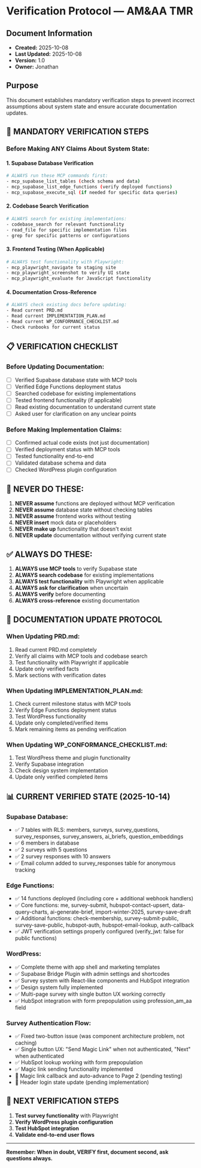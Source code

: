 # Verification Protocol — AM&AA TMR

## Document Information
- **Created:** 2025-10-08
- **Last Updated:** 2025-10-08
- **Version:** 1.0
- **Owner:** Jonathan

## Purpose
This document establishes mandatory verification steps to prevent incorrect assumptions about system state and ensure accurate documentation updates.

## 🚨 **MANDATORY VERIFICATION STEPS**

### **Before Making ANY Claims About System State:**

#### **1. Supabase Database Verification**
```bash
# ALWAYS run these MCP commands first:
- mcp_supabase_list_tables (check schema and data)
- mcp_supabase_list_edge_functions (verify deployed functions)
- mcp_supabase_execute_sql (if needed for specific data queries)
```

#### **2. Codebase Search Verification**
```bash
# ALWAYS search for existing implementations:
- codebase_search for relevant functionality
- read_file for specific implementation files
- grep for specific patterns or configurations
```

#### **3. Frontend Testing (When Applicable)**
```bash
# ALWAYS test functionality with Playwright:
- mcp_playwright_navigate to staging site
- mcp_playwright_screenshot to verify UI state
- mcp_playwright_evaluate for JavaScript functionality
```

#### **4. Documentation Cross-Reference**
```bash
# ALWAYS check existing docs before updating:
- Read current PRD.md
- Read current IMPLEMENTATION_PLAN.md
- Read current WP_CONFORMANCE_CHECKLIST.md
- Check runbooks for current status
```

## 📋 **VERIFICATION CHECKLIST**

### **Before Updating Documentation:**
- [ ] Verified Supabase database state with MCP tools
- [ ] Verified Edge Functions deployment status
- [ ] Searched codebase for existing implementations
- [ ] Tested frontend functionality (if applicable)
- [ ] Read existing documentation to understand current state
- [ ] Asked user for clarification on any unclear points

### **Before Making Implementation Claims:**
- [ ] Confirmed actual code exists (not just documentation)
- [ ] Verified deployment status with MCP tools
- [ ] Tested functionality end-to-end
- [ ] Validated database schema and data
- [ ] Checked WordPress plugin configuration

## 🚫 **NEVER DO THESE:**

1. **NEVER assume** functions are deployed without MCP verification
2. **NEVER assume** database state without checking tables
3. **NEVER assume** frontend works without testing
4. **NEVER insert** mock data or placeholders
5. **NEVER make up** functionality that doesn't exist
6. **NEVER update** documentation without verifying current state

## ✅ **ALWAYS DO THESE:**

1. **ALWAYS use MCP tools** to verify Supabase state
2. **ALWAYS search codebase** for existing implementations
3. **ALWAYS test functionality** with Playwright when applicable
4. **ALWAYS ask for clarification** when uncertain
5. **ALWAYS verify** before documenting
6. **ALWAYS cross-reference** existing documentation

## 🔄 **DOCUMENTATION UPDATE PROTOCOL**

### **When Updating PRD.md:**
1. Read current PRD.md completely
2. Verify all claims with MCP tools and codebase search
3. Test functionality with Playwright if applicable
4. Update only verified facts
5. Mark sections with verification dates

### **When Updating IMPLEMENTATION_PLAN.md:**
1. Check current milestone status with MCP tools
2. Verify Edge Functions deployment status
3. Test WordPress functionality
4. Update only completed/verified items
5. Mark remaining items as pending verification

### **When Updating WP_CONFORMANCE_CHECKLIST.md:**
1. Test WordPress theme and plugin functionality
2. Verify Supabase integration
3. Check design system implementation
4. Update only verified completed items

## 📊 **CURRENT VERIFIED STATE (2025-10-14)**

### **Supabase Database:**
- ✅ 7 tables with RLS: members, surveys, survey_questions, survey_responses, survey_answers, ai_briefs, question_embeddings
- ✅ 6 members in database
- ✅ 2 surveys with 5 questions
- ✅ 2 survey responses with 10 answers
- ✅ Email column added to survey_responses table for anonymous tracking

### **Edge Functions:**
- ✅ 14 functions deployed (including core + additional webhook handlers)
- ✅ Core functions: me, survey-submit, hubspot-contact-upsert, data-query-charts, ai-generate-brief, import-winter-2025, survey-save-draft
- ✅ Additional functions: check-membership, survey-submit-public, survey-save-public, hubspot-auth, hubspot-email-lookup, auth-callback
- ✅ JWT verification settings properly configured (verify_jwt: false for public functions)

### **WordPress:**
- ✅ Complete theme with app shell and marketing templates
- ✅ Supabase Bridge Plugin with admin settings and shortcodes
- ✅ Survey system with React-like components and HubSpot integration
- ✅ Design system fully implemented
- ✅ Multi-page survey with single button UX working correctly
- ✅ HubSpot integration with form prepopulation using profession_am_aa field

### **Survey Authentication Flow:**
- ✅ Fixed two-button issue (was component architecture problem, not caching)
- ✅ Single button UX: "Send Magic Link" when not authenticated, "Next" when authenticated
- ✅ HubSpot lookup working with form prepopulation
- ✅ Magic link sending functionality implemented
- 🔄 Magic link callback and auto-advance to Page 2 (pending testing)
- 🔄 Header login state update (pending implementation)

## 🎯 **NEXT VERIFICATION STEPS**

1. **Test survey functionality** with Playwright
2. **Verify WordPress plugin configuration**
3. **Test HubSpot integration**
4. **Validate end-to-end user flows**

---

**Remember: When in doubt, VERIFY first, document second, ask questions always.**
